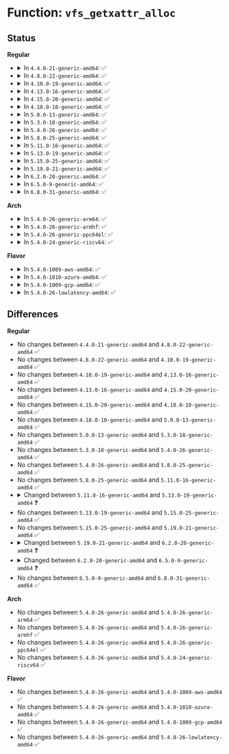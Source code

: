# Function: <code>vfs_getxattr_alloc</code>

## Status
<b>Regular</b>
<ul>
<li>
<details>
<summary>In <code>4.4.0-21-generic-amd64</code>: ✅</summary>

```c
ssize_t vfs_getxattr_alloc(struct dentry * dentry, const char * name, char * * xattr_value, size_t xattr_size, gfp_t flags)
```

```json
{
  "name": "vfs_getxattr_alloc",
  "collision_type": "Unique Global",
  "inline_type": "No",
  "funcs": [
    {
      "addr": 18446744071581146928,
      "name": "vfs_getxattr_alloc",
      "external": true,
      "loc": "fs/xattr.c:181",
      "file": "fs/xattr.c",
      "inline": "seen, unknown",
      "caller_inline": [],
      "caller_func": [
        "fs/xattr.c:vfs_xattr_cmp",
        "security/integrity/ima/ima_appraise.c:ima_read_xattr",
        "security/integrity/evm/evm_main.c:evm_verify_hmac",
        "security/integrity/evm/evm_crypto.c:evm_calc_hmac_or_hash"
      ]
    }
  ],
  "symbols": [
    {
      "addr": 18446744071581146928,
      "name": "vfs_getxattr_alloc",
      "section": ".text",
      "bind": "STB_GLOBAL",
      "size": 243
    }
  ]
}
```
</details>
</li>
<li>
<details>
<summary>In <code>4.8.0-22-generic-amd64</code>: ✅</summary>

```c
ssize_t vfs_getxattr_alloc(struct dentry * dentry, const char * name, char * * xattr_value, size_t xattr_size, gfp_t flags)
```

```json
{
  "name": "vfs_getxattr_alloc",
  "collision_type": "Unique Global",
  "inline_type": "No",
  "funcs": [
    {
      "addr": 18446744071581312080,
      "name": "vfs_getxattr_alloc",
      "external": true,
      "loc": "fs/xattr.c:189",
      "file": "fs/xattr.c",
      "inline": "seen, unknown",
      "caller_inline": [],
      "caller_func": [
        "security/integrity/ima/ima_appraise.c:ima_read_xattr",
        "security/integrity/evm/evm_main.c:evm_verify_hmac",
        "security/integrity/evm/evm_crypto.c:evm_calc_hmac_or_hash"
      ]
    }
  ],
  "symbols": [
    {
      "addr": 18446744071581312080,
      "name": "vfs_getxattr_alloc",
      "section": ".text",
      "bind": "STB_GLOBAL",
      "size": 247
    }
  ]
}
```
</details>
</li>
<li>
<details>
<summary>In <code>4.10.0-19-generic-amd64</code>: ✅</summary>

```c
ssize_t vfs_getxattr_alloc(struct dentry * dentry, const char * name, char * * xattr_value, size_t xattr_size, gfp_t flags)
```

```json
{
  "name": "vfs_getxattr_alloc",
  "collision_type": "Unique Global",
  "inline_type": "No",
  "funcs": [
    {
      "addr": 18446744071581391696,
      "name": "vfs_getxattr_alloc",
      "external": true,
      "loc": "fs/xattr.c:268",
      "file": "fs/xattr.c",
      "inline": "seen, unknown",
      "caller_inline": [],
      "caller_func": [
        "security/integrity/ima/ima_appraise.c:ima_read_xattr",
        "security/integrity/evm/evm_main.c:evm_verify_hmac",
        "security/integrity/evm/evm_crypto.c:evm_calc_hmac_or_hash"
      ]
    }
  ],
  "symbols": [
    {
      "addr": 18446744071581391696,
      "name": "vfs_getxattr_alloc",
      "section": ".text",
      "bind": "STB_GLOBAL",
      "size": 271
    }
  ]
}
```
</details>
</li>
<li>
<details>
<summary>In <code>4.13.0-16-generic-amd64</code>: ✅</summary>

```c
ssize_t vfs_getxattr_alloc(struct dentry * dentry, const char * name, char * * xattr_value, size_t xattr_size, gfp_t flags)
```

```json
{
  "name": "vfs_getxattr_alloc",
  "collision_type": "Unique Global",
  "inline_type": "No",
  "funcs": [
    {
      "addr": 18446744071581447024,
      "name": "vfs_getxattr_alloc",
      "external": true,
      "loc": "fs/xattr.c:268",
      "file": "fs/xattr.c",
      "inline": "seen, unknown",
      "caller_inline": [],
      "caller_func": [
        "security/commoncap.c:cap_inode_getsecurity",
        "security/integrity/ima/ima_appraise.c:ima_read_xattr",
        "security/integrity/evm/evm_main.c:evm_verify_hmac",
        "security/integrity/evm/evm_crypto.c:evm_calc_hmac_or_hash"
      ]
    }
  ],
  "symbols": [
    {
      "addr": 18446744071581447024,
      "name": "vfs_getxattr_alloc",
      "section": ".text",
      "bind": "STB_GLOBAL",
      "size": 271
    }
  ]
}
```
</details>
</li>
<li>
<details>
<summary>In <code>4.15.0-20-generic-amd64</code>: ✅</summary>

```c
ssize_t vfs_getxattr_alloc(struct dentry * dentry, const char * name, char * * xattr_value, size_t xattr_size, gfp_t flags)
```

```json
{
  "name": "vfs_getxattr_alloc",
  "collision_type": "Unique Global",
  "inline_type": "No",
  "funcs": [
    {
      "addr": 18446744071581588976,
      "name": "vfs_getxattr_alloc",
      "external": true,
      "loc": "fs/xattr.c:269",
      "file": "fs/xattr.c",
      "inline": "seen, unknown",
      "caller_inline": [],
      "caller_func": [
        "security/commoncap.c:cap_inode_getsecurity",
        "security/integrity/ima/ima_appraise.c:ima_read_xattr",
        "security/integrity/evm/evm_main.c:evm_verify_hmac",
        "security/integrity/evm/evm_crypto.c:evm_calc_hmac_or_hash"
      ]
    }
  ],
  "symbols": [
    {
      "addr": 18446744071581588976,
      "name": "vfs_getxattr_alloc",
      "section": ".text",
      "bind": "STB_GLOBAL",
      "size": 279
    }
  ]
}
```
</details>
</li>
<li>
<details>
<summary>In <code>4.18.0-10-generic-amd64</code>: ✅</summary>

```c
ssize_t vfs_getxattr_alloc(struct dentry * dentry, const char * name, char * * xattr_value, size_t xattr_size, gfp_t flags)
```

```json
{
  "name": "vfs_getxattr_alloc",
  "collision_type": "Unique Global",
  "inline_type": "No",
  "funcs": [
    {
      "addr": 18446744071581746192,
      "name": "vfs_getxattr_alloc",
      "external": true,
      "loc": "fs/xattr.c:268",
      "file": "fs/xattr.c",
      "inline": "seen, unknown",
      "caller_inline": [],
      "caller_func": [
        "security/commoncap.c:cap_inode_getsecurity",
        "security/apparmor/domain.c:aa_xattrs_match",
        "security/integrity/ima/ima_appraise.c:ima_read_xattr",
        "security/integrity/evm/evm_main.c:evm_verify_hmac",
        "security/integrity/evm/evm_crypto.c:evm_update_evmxattr",
        "security/integrity/evm/evm_crypto.c:evm_calc_hmac_or_hash"
      ]
    }
  ],
  "symbols": [
    {
      "addr": 18446744071581746192,
      "name": "vfs_getxattr_alloc",
      "section": ".text",
      "bind": "STB_GLOBAL",
      "size": 279
    }
  ]
}
```
</details>
</li>
<li>
<details>
<summary>In <code>5.0.0-13-generic-amd64</code>: ✅</summary>

```c
ssize_t vfs_getxattr_alloc(struct dentry * dentry, const char * name, char * * xattr_value, size_t xattr_size, gfp_t flags)
```

```json
{
  "name": "vfs_getxattr_alloc",
  "collision_type": "Unique Global",
  "inline_type": "No",
  "funcs": [
    {
      "addr": 18446744071581832720,
      "name": "vfs_getxattr_alloc",
      "external": true,
      "loc": "fs/xattr.c:267",
      "file": "fs/xattr.c",
      "inline": "seen, unknown",
      "caller_inline": [],
      "caller_func": [
        "security/commoncap.c:cap_inode_getsecurity",
        "security/apparmor/domain.c:aa_xattrs_match",
        "security/integrity/ima/ima_appraise.c:ima_read_xattr",
        "security/integrity/evm/evm_main.c:evm_verify_hmac",
        "security/integrity/evm/evm_crypto.c:evm_update_evmxattr",
        "security/integrity/evm/evm_crypto.c:evm_calc_hmac_or_hash"
      ]
    }
  ],
  "symbols": [
    {
      "addr": 18446744071581832720,
      "name": "vfs_getxattr_alloc",
      "section": ".text",
      "bind": "STB_GLOBAL",
      "size": 279
    }
  ]
}
```
</details>
</li>
<li>
<details>
<summary>In <code>5.3.0-18-generic-amd64</code>: ✅</summary>

```c
ssize_t vfs_getxattr_alloc(struct dentry * dentry, const char * name, char * * xattr_value, size_t xattr_size, gfp_t flags)
```

```json
{
  "name": "vfs_getxattr_alloc",
  "collision_type": "Unique Global",
  "inline_type": "No",
  "funcs": [
    {
      "addr": 18446744071581957008,
      "name": "vfs_getxattr_alloc",
      "external": true,
      "loc": "fs/xattr.c:268",
      "file": "fs/xattr.c",
      "inline": "seen, unknown",
      "caller_inline": [],
      "caller_func": [
        "security/commoncap.c:cap_inode_getsecurity",
        "security/apparmor/domain.c:aa_xattrs_match",
        "security/integrity/ima/ima_appraise.c:ima_read_xattr",
        "security/integrity/evm/evm_main.c:evm_verify_hmac",
        "security/integrity/evm/evm_crypto.c:evm_update_evmxattr",
        "security/integrity/evm/evm_crypto.c:evm_calc_hmac_or_hash"
      ]
    }
  ],
  "symbols": [
    {
      "addr": 18446744071581957008,
      "name": "vfs_getxattr_alloc",
      "section": ".text",
      "bind": "STB_GLOBAL",
      "size": 276
    }
  ]
}
```
</details>
</li>
<li>
<details>
<summary>In <code>5.4.0-26-generic-amd64</code>: ✅</summary>

```c
ssize_t vfs_getxattr_alloc(struct dentry * dentry, const char * name, char * * xattr_value, size_t xattr_size, gfp_t flags)
```

```json
{
  "name": "vfs_getxattr_alloc",
  "collision_type": "Unique Global",
  "inline_type": "No",
  "funcs": [
    {
      "addr": 18446744071582029712,
      "name": "vfs_getxattr_alloc",
      "external": true,
      "loc": "fs/xattr.c:268",
      "file": "fs/xattr.c",
      "inline": "seen, unknown",
      "caller_inline": [],
      "caller_func": [
        "security/commoncap.c:cap_inode_getsecurity",
        "security/apparmor/domain.c:aa_xattrs_match",
        "security/integrity/ima/ima_appraise.c:ima_read_xattr",
        "security/integrity/evm/evm_main.c:evm_verify_hmac",
        "security/integrity/evm/evm_crypto.c:evm_update_evmxattr",
        "security/integrity/evm/evm_crypto.c:evm_calc_hmac_or_hash"
      ]
    }
  ],
  "symbols": [
    {
      "addr": 18446744071582029712,
      "name": "vfs_getxattr_alloc",
      "section": ".text",
      "bind": "STB_GLOBAL",
      "size": 276
    }
  ]
}
```
</details>
</li>
<li>
<details>
<summary>In <code>5.8.0-25-generic-amd64</code>: ✅</summary>

```c
ssize_t vfs_getxattr_alloc(struct dentry * dentry, const char * name, char * * xattr_value, size_t xattr_size, gfp_t flags)
```

```json
{
  "name": "vfs_getxattr_alloc",
  "collision_type": "Unique Global",
  "inline_type": "No",
  "funcs": [
    {
      "addr": 18446744071582264480,
      "name": "vfs_getxattr_alloc",
      "external": true,
      "loc": "fs/xattr.c:305",
      "file": "fs/xattr.c",
      "inline": "seen, unknown",
      "caller_inline": [],
      "caller_func": [
        "security/commoncap.c:cap_inode_getsecurity",
        "security/apparmor/domain.c:find_attach",
        "security/integrity/ima/ima_appraise.c:ima_read_xattr",
        "security/integrity/evm/evm_main.c:evm_verify_hmac",
        "security/integrity/evm/evm_crypto.c:evm_update_evmxattr",
        "security/integrity/evm/evm_crypto.c:evm_calc_hmac_or_hash"
      ]
    }
  ],
  "symbols": [
    {
      "addr": 18446744071582264480,
      "name": "vfs_getxattr_alloc",
      "section": ".text",
      "bind": "STB_GLOBAL",
      "size": 276
    }
  ]
}
```
</details>
</li>
<li>
<details>
<summary>In <code>5.11.0-16-generic-amd64</code>: ✅</summary>

```c
ssize_t vfs_getxattr_alloc(struct dentry * dentry, const char * name, char * * xattr_value, size_t xattr_size, gfp_t flags)
```

```json
{
  "name": "vfs_getxattr_alloc",
  "collision_type": "Unique Global",
  "inline_type": "No",
  "funcs": [
    {
      "addr": 18446744071582314416,
      "name": "vfs_getxattr_alloc",
      "external": true,
      "loc": "fs/xattr.c:343",
      "file": "fs/xattr.c",
      "inline": "seen, unknown",
      "caller_inline": [],
      "caller_func": [
        "security/commoncap.c:cap_inode_getsecurity",
        "security/apparmor/domain.c:find_attach",
        "security/integrity/ima/ima_appraise.c:ima_read_xattr",
        "security/integrity/evm/evm_main.c:evm_verify_hmac",
        "security/integrity/evm/evm_crypto.c:evm_update_evmxattr",
        "security/integrity/evm/evm_crypto.c:evm_calc_hmac_or_hash"
      ]
    }
  ],
  "symbols": [
    {
      "addr": 18446744071582314416,
      "name": "vfs_getxattr_alloc",
      "section": ".text",
      "bind": "STB_GLOBAL",
      "size": 276
    }
  ]
}
```
</details>
</li>
<li>
<details>
<summary>In <code>5.13.0-19-generic-amd64</code>: ✅</summary>

```c
ssize_t vfs_getxattr_alloc(struct user_namespace * mnt_userns, struct dentry * dentry, const char * name, char * * xattr_value, size_t xattr_size, gfp_t flags)
```

```json
{
  "name": "vfs_getxattr_alloc",
  "collision_type": "Unique Global",
  "inline_type": "No",
  "funcs": [
    {
      "addr": 18446744071582349248,
      "name": "vfs_getxattr_alloc",
      "external": true,
      "loc": "fs/xattr.c:355",
      "file": "fs/xattr.c",
      "inline": "seen, unknown",
      "caller_inline": [],
      "caller_func": [
        "security/commoncap.c:cap_inode_getsecurity",
        "security/apparmor/domain.c:find_attach",
        "security/integrity/ima/ima_appraise.c:ima_read_xattr",
        "security/integrity/evm/evm_main.c:evm_verify_hmac",
        "security/integrity/evm/evm_crypto.c:evm_update_evmxattr",
        "security/integrity/evm/evm_crypto.c:evm_calc_hmac_or_hash"
      ]
    }
  ],
  "symbols": [
    {
      "addr": 18446744071582349248,
      "name": "vfs_getxattr_alloc",
      "section": ".text",
      "bind": "STB_GLOBAL",
      "size": 273
    }
  ]
}
```
</details>
</li>
<li>
<details>
<summary>In <code>5.15.0-25-generic-amd64</code>: ✅</summary>

```c
ssize_t vfs_getxattr_alloc(struct user_namespace * mnt_userns, struct dentry * dentry, const char * name, char * * xattr_value, size_t xattr_size, gfp_t flags)
```

```json
{
  "name": "vfs_getxattr_alloc",
  "collision_type": "Unique Global",
  "inline_type": "No",
  "funcs": [
    {
      "addr": 18446744071582662624,
      "name": "vfs_getxattr_alloc",
      "external": true,
      "loc": "fs/xattr.c:355",
      "file": "fs/xattr.c",
      "inline": "seen, unknown",
      "caller_inline": [],
      "caller_func": [
        "security/commoncap.c:cap_inode_getsecurity",
        "security/apparmor/domain.c:find_attach",
        "security/integrity/ima/ima_template_lib.c:ima_eventevmsig_init",
        "security/integrity/ima/ima_appraise.c:ima_read_xattr",
        "security/integrity/evm/evm_main.c:evm_xattr_change",
        "security/integrity/evm/evm_main.c:evm_verify_hmac",
        "security/integrity/evm/evm_crypto.c:evm_update_evmxattr",
        "security/integrity/evm/evm_crypto.c:evm_calc_hmac_or_hash"
      ]
    }
  ],
  "symbols": [
    {
      "addr": 18446744071582662624,
      "name": "vfs_getxattr_alloc",
      "section": ".text",
      "bind": "STB_GLOBAL",
      "size": 273
    }
  ]
}
```
</details>
</li>
<li>
<details>
<summary>In <code>5.19.0-21-generic-amd64</code>: ✅</summary>

```c
ssize_t vfs_getxattr_alloc(struct user_namespace * mnt_userns, struct dentry * dentry, const char * name, char * * xattr_value, size_t xattr_size, gfp_t flags)
```

```json
{
  "name": "vfs_getxattr_alloc",
  "collision_type": "Unique Global",
  "inline_type": "No",
  "funcs": [
    {
      "addr": 18446744071583208208,
      "name": "vfs_getxattr_alloc",
      "external": true,
      "loc": "fs/xattr.c:357",
      "file": "fs/xattr.c",
      "inline": "seen, unknown",
      "caller_inline": [],
      "caller_func": [
        "security/commoncap.c:cap_inode_getsecurity",
        "security/apparmor/domain.c:find_attach",
        "security/integrity/ima/ima_template_lib.c:ima_eventevmsig_init",
        "security/integrity/ima/ima_appraise.c:ima_read_xattr",
        "security/integrity/evm/evm_main.c:evm_xattr_change",
        "security/integrity/evm/evm_main.c:evm_verify_hmac",
        "security/integrity/evm/evm_crypto.c:evm_update_evmxattr",
        "security/integrity/evm/evm_crypto.c:evm_calc_hmac_or_hash"
      ]
    }
  ],
  "symbols": [
    {
      "addr": 18446744071583208208,
      "name": "vfs_getxattr_alloc",
      "section": ".text",
      "bind": "STB_GLOBAL",
      "size": 306
    }
  ]
}
```
</details>
</li>
<li>
<details>
<summary>In <code>6.2.0-20-generic-amd64</code>: ✅</summary>

```c
int vfs_getxattr_alloc(struct user_namespace * mnt_userns, struct dentry * dentry, const char * name, char * * xattr_value, size_t xattr_size, gfp_t flags)
```

```json
{
  "name": "vfs_getxattr_alloc",
  "collision_type": "Unique Global",
  "inline_type": "No",
  "funcs": [
    {
      "addr": 18446744071583785584,
      "name": "vfs_getxattr_alloc",
      "external": true,
      "loc": "fs/xattr.c:378",
      "file": "fs/xattr.c",
      "inline": "seen, unknown",
      "caller_inline": [],
      "caller_func": [
        "security/commoncap.c:cap_inode_getsecurity",
        "security/apparmor/domain.c:find_attach",
        "security/integrity/ima/ima_template_lib.c:ima_eventevmsig_init",
        "security/integrity/ima/ima_appraise.c:ima_read_xattr",
        "security/integrity/evm/evm_main.c:evm_verify_hmac",
        "security/integrity/evm/evm_crypto.c:evm_update_evmxattr",
        "security/integrity/evm/evm_crypto.c:evm_calc_hmac_or_hash"
      ]
    }
  ],
  "symbols": [
    {
      "addr": 18446744071583785584,
      "name": "vfs_getxattr_alloc",
      "section": ".text",
      "bind": "STB_GLOBAL",
      "size": 306
    }
  ]
}
```
</details>
</li>
<li>
<details>
<summary>In <code>6.5.0-9-generic-amd64</code>: ✅</summary>

```c
int vfs_getxattr_alloc(struct mnt_idmap * idmap, struct dentry * dentry, const char * name, char * * xattr_value, size_t xattr_size, gfp_t flags)
```

```json
{
  "name": "vfs_getxattr_alloc",
  "collision_type": "Unique Global",
  "inline_type": "No",
  "funcs": [
    {
      "addr": 18446744071584001920,
      "name": "vfs_getxattr_alloc",
      "external": true,
      "loc": "fs/xattr.c:376",
      "file": "fs/xattr.c",
      "inline": "seen, unknown",
      "caller_inline": [],
      "caller_func": [
        "security/commoncap.c:cap_inode_getsecurity",
        "security/apparmor/domain.c:find_attach",
        "security/integrity/ima/ima_template_lib.c:ima_eventevmsig_init",
        "security/integrity/ima/ima_appraise.c:ima_read_xattr",
        "security/integrity/evm/evm_main.c:evm_verify_hmac",
        "security/integrity/evm/evm_crypto.c:evm_update_evmxattr",
        "security/integrity/evm/evm_crypto.c:evm_calc_hmac_or_hash"
      ]
    }
  ],
  "symbols": [
    {
      "addr": 18446744071584001920,
      "name": "vfs_getxattr_alloc",
      "section": ".text",
      "bind": "STB_GLOBAL",
      "size": 306
    }
  ]
}
```
</details>
</li>
<li>
<details>
<summary>In <code>6.8.0-31-generic-amd64</code>: ✅</summary>

```c
int vfs_getxattr_alloc(struct mnt_idmap * idmap, struct dentry * dentry, const char * name, char * * xattr_value, size_t xattr_size, gfp_t flags)
```

```json
{
  "name": "vfs_getxattr_alloc",
  "collision_type": "Unique Global",
  "inline_type": "No",
  "funcs": [
    {
      "addr": 18446744071584214560,
      "name": "vfs_getxattr_alloc",
      "external": true,
      "loc": "fs/xattr.c:376",
      "file": "fs/xattr.c",
      "inline": "seen, unknown",
      "caller_inline": [],
      "caller_func": [
        "security/commoncap.c:cap_inode_getsecurity",
        "security/apparmor/domain.c:find_attach",
        "security/integrity/ima/ima_template_lib.c:ima_eventevmsig_init",
        "security/integrity/ima/ima_appraise.c:ima_read_xattr",
        "security/integrity/evm/evm_main.c:evm_verify_hmac",
        "security/integrity/evm/evm_crypto.c:evm_update_evmxattr",
        "security/integrity/evm/evm_crypto.c:evm_calc_hmac_or_hash"
      ]
    }
  ],
  "symbols": [
    {
      "addr": 18446744071584214560,
      "name": "vfs_getxattr_alloc",
      "section": ".text",
      "bind": "STB_GLOBAL",
      "size": 306
    }
  ]
}
```
</details>
</li>
</ul>
<b>Arch</b>
<ul>
<li>
<details>
<summary>In <code>5.4.0-26-generic-arm64</code>: ✅</summary>

```c
ssize_t vfs_getxattr_alloc(struct dentry * dentry, const char * name, char * * xattr_value, size_t xattr_size, gfp_t flags)
```

```json
{
  "name": "vfs_getxattr_alloc",
  "collision_type": "Unique Global",
  "inline_type": "No",
  "funcs": [
    {
      "addr": 18446603336493554008,
      "name": "vfs_getxattr_alloc",
      "external": true,
      "loc": "fs/xattr.c:268",
      "file": "fs/xattr.c",
      "inline": "seen, unknown",
      "caller_inline": [],
      "caller_func": [
        "security/commoncap.c:cap_inode_getsecurity",
        "security/apparmor/domain.c:aa_xattrs_match",
        "security/integrity/ima/ima_appraise.c:ima_read_xattr",
        "security/integrity/evm/evm_main.c:evm_verify_hmac",
        "security/integrity/evm/evm_crypto.c:evm_update_evmxattr",
        "security/integrity/evm/evm_crypto.c:evm_calc_hmac_or_hash"
      ]
    }
  ],
  "symbols": [
    {
      "addr": 18446603336493554008,
      "name": "vfs_getxattr_alloc",
      "section": ".text",
      "bind": "STB_GLOBAL",
      "size": 292
    }
  ]
}
```
</details>
</li>
<li>
<details>
<summary>In <code>5.4.0-26-generic-armhf</code>: ✅</summary>

```c
ssize_t vfs_getxattr_alloc(struct dentry * dentry, const char * name, char * * xattr_value, size_t xattr_size, gfp_t flags)
```

```json
{
  "name": "vfs_getxattr_alloc",
  "collision_type": "Unique Global",
  "inline_type": "No",
  "funcs": [
    {
      "addr": 3227102820,
      "name": "vfs_getxattr_alloc",
      "external": true,
      "loc": "fs/xattr.c:268",
      "file": "fs/xattr.c",
      "inline": "seen, unknown",
      "caller_inline": [],
      "caller_func": [
        "security/commoncap.c:cap_inode_getsecurity",
        "security/apparmor/domain.c:aa_xattrs_match",
        "security/integrity/ima/ima_appraise.c:ima_read_xattr",
        "security/integrity/evm/evm_main.c:evm_verify_hmac",
        "security/integrity/evm/evm_crypto.c:evm_update_evmxattr",
        "security/integrity/evm/evm_crypto.c:evm_calc_hmac_or_hash"
      ]
    }
  ],
  "symbols": [
    {
      "addr": 3227102820,
      "name": "vfs_getxattr_alloc",
      "section": ".text",
      "bind": "STB_GLOBAL",
      "size": 292
    }
  ]
}
```
</details>
</li>
<li>
<details>
<summary>In <code>5.4.0-26-generic-ppc64el</code>: ✅</summary>

```c
ssize_t vfs_getxattr_alloc(struct dentry * dentry, const char * name, char * * xattr_value, size_t xattr_size, gfp_t flags)
```

```json
{
  "name": "vfs_getxattr_alloc",
  "collision_type": "Unique Global",
  "inline_type": "No",
  "funcs": [
    {
      "addr": 13835058055287125952,
      "name": "vfs_getxattr_alloc",
      "external": true,
      "loc": "fs/xattr.c:268",
      "file": "fs/xattr.c",
      "inline": "seen, unknown",
      "caller_inline": [],
      "caller_func": [
        "security/commoncap.c:cap_inode_getsecurity",
        "security/apparmor/domain.c:aa_xattrs_match",
        "security/integrity/ima/ima_appraise.c:ima_read_xattr",
        "security/integrity/evm/evm_main.c:evm_verify_hmac",
        "security/integrity/evm/evm_crypto.c:evm_update_evmxattr",
        "security/integrity/evm/evm_crypto.c:evm_calc_hmac_or_hash"
      ]
    }
  ],
  "symbols": [
    {
      "addr": 13835058055287125952,
      "name": "vfs_getxattr_alloc",
      "section": ".text",
      "bind": "STB_GLOBAL",
      "size": 484
    }
  ]
}
```
</details>
</li>
<li>
<details>
<summary>In <code>5.4.0-24-generic-riscv64</code>: ✅</summary>

```c
ssize_t vfs_getxattr_alloc(struct dentry * dentry, const char * name, char * * xattr_value, size_t xattr_size, gfp_t flags)
```

```json
{
  "name": "vfs_getxattr_alloc",
  "collision_type": "Unique Global",
  "inline_type": "No",
  "funcs": [
    {
      "addr": 18446743936273214364,
      "name": "vfs_getxattr_alloc",
      "external": true,
      "loc": "fs/xattr.c:268",
      "file": "fs/xattr.c",
      "inline": "seen, unknown",
      "caller_inline": [],
      "caller_func": [
        "security/commoncap.c:cap_inode_getsecurity",
        "security/apparmor/domain.c:aa_xattrs_match",
        "security/integrity/ima/ima_appraise.c:ima_read_xattr",
        "security/integrity/evm/evm_main.c:evm_verify_hmac",
        "security/integrity/evm/evm_crypto.c:evm_update_evmxattr",
        "security/integrity/evm/evm_crypto.c:evm_calc_hmac_or_hash"
      ]
    }
  ],
  "symbols": [
    {
      "addr": 18446743936273214364,
      "name": "vfs_getxattr_alloc",
      "section": ".text",
      "bind": "STB_GLOBAL",
      "size": 226
    }
  ]
}
```
</details>
</li>
</ul>
<b>Flavor</b>
<ul>
<li>
<details>
<summary>In <code>5.4.0-1009-aws-amd64</code>: ✅</summary>

```c
ssize_t vfs_getxattr_alloc(struct dentry * dentry, const char * name, char * * xattr_value, size_t xattr_size, gfp_t flags)
```

```json
{
  "name": "vfs_getxattr_alloc",
  "collision_type": "Unique Global",
  "inline_type": "No",
  "funcs": [
    {
      "addr": 18446744071581998448,
      "name": "vfs_getxattr_alloc",
      "external": true,
      "loc": "fs/xattr.c:268",
      "file": "fs/xattr.c",
      "inline": "seen, unknown",
      "caller_inline": [],
      "caller_func": [
        "security/commoncap.c:cap_inode_getsecurity",
        "security/apparmor/domain.c:aa_xattrs_match",
        "security/integrity/ima/ima_appraise.c:ima_read_xattr",
        "security/integrity/evm/evm_main.c:evm_verify_hmac",
        "security/integrity/evm/evm_crypto.c:evm_update_evmxattr",
        "security/integrity/evm/evm_crypto.c:evm_calc_hmac_or_hash"
      ]
    }
  ],
  "symbols": [
    {
      "addr": 18446744071581998448,
      "name": "vfs_getxattr_alloc",
      "section": ".text",
      "bind": "STB_GLOBAL",
      "size": 276
    }
  ]
}
```
</details>
</li>
<li>
<details>
<summary>In <code>5.4.0-1010-azure-amd64</code>: ✅</summary>

```c
ssize_t vfs_getxattr_alloc(struct dentry * dentry, const char * name, char * * xattr_value, size_t xattr_size, gfp_t flags)
```

```json
{
  "name": "vfs_getxattr_alloc",
  "collision_type": "Unique Global",
  "inline_type": "No",
  "funcs": [
    {
      "addr": 18446744071581936016,
      "name": "vfs_getxattr_alloc",
      "external": true,
      "loc": "fs/xattr.c:268",
      "file": "fs/xattr.c",
      "inline": "seen, unknown",
      "caller_inline": [],
      "caller_func": [
        "security/commoncap.c:cap_inode_getsecurity",
        "security/apparmor/domain.c:aa_xattrs_match",
        "security/integrity/ima/ima_appraise.c:ima_read_xattr",
        "security/integrity/evm/evm_main.c:evm_verify_hmac",
        "security/integrity/evm/evm_crypto.c:evm_update_evmxattr",
        "security/integrity/evm/evm_crypto.c:evm_calc_hmac_or_hash"
      ]
    }
  ],
  "symbols": [
    {
      "addr": 18446744071581936016,
      "name": "vfs_getxattr_alloc",
      "section": ".text",
      "bind": "STB_GLOBAL",
      "size": 276
    }
  ]
}
```
</details>
</li>
<li>
<details>
<summary>In <code>5.4.0-1009-gcp-amd64</code>: ✅</summary>

```c
ssize_t vfs_getxattr_alloc(struct dentry * dentry, const char * name, char * * xattr_value, size_t xattr_size, gfp_t flags)
```

```json
{
  "name": "vfs_getxattr_alloc",
  "collision_type": "Unique Global",
  "inline_type": "No",
  "funcs": [
    {
      "addr": 18446744071581989728,
      "name": "vfs_getxattr_alloc",
      "external": true,
      "loc": "fs/xattr.c:268",
      "file": "fs/xattr.c",
      "inline": "seen, unknown",
      "caller_inline": [],
      "caller_func": [
        "security/commoncap.c:cap_inode_getsecurity",
        "security/apparmor/domain.c:aa_xattrs_match",
        "security/integrity/ima/ima_appraise.c:ima_read_xattr",
        "security/integrity/evm/evm_main.c:evm_verify_hmac",
        "security/integrity/evm/evm_crypto.c:evm_update_evmxattr",
        "security/integrity/evm/evm_crypto.c:evm_calc_hmac_or_hash"
      ]
    }
  ],
  "symbols": [
    {
      "addr": 18446744071581989728,
      "name": "vfs_getxattr_alloc",
      "section": ".text",
      "bind": "STB_GLOBAL",
      "size": 276
    }
  ]
}
```
</details>
</li>
<li>
<details>
<summary>In <code>5.4.0-26-lowlatency-amd64</code>: ✅</summary>

```c
ssize_t vfs_getxattr_alloc(struct dentry * dentry, const char * name, char * * xattr_value, size_t xattr_size, gfp_t flags)
```

```json
{
  "name": "vfs_getxattr_alloc",
  "collision_type": "Unique Global",
  "inline_type": "No",
  "funcs": [
    {
      "addr": 18446744071582060192,
      "name": "vfs_getxattr_alloc",
      "external": true,
      "loc": "fs/xattr.c:268",
      "file": "fs/xattr.c",
      "inline": "seen, unknown",
      "caller_inline": [],
      "caller_func": [
        "security/commoncap.c:cap_inode_getsecurity",
        "security/apparmor/domain.c:aa_xattrs_match",
        "security/integrity/ima/ima_appraise.c:ima_read_xattr",
        "security/integrity/evm/evm_main.c:evm_verify_hmac",
        "security/integrity/evm/evm_crypto.c:evm_update_evmxattr",
        "security/integrity/evm/evm_crypto.c:evm_calc_hmac_or_hash"
      ]
    }
  ],
  "symbols": [
    {
      "addr": 18446744071582060192,
      "name": "vfs_getxattr_alloc",
      "section": ".text",
      "bind": "STB_GLOBAL",
      "size": 276
    }
  ]
}
```
</details>
</li>
</ul>

## Differences
<b>Regular</b>
<ul>
<li>
No changes between <code>4.4.0-21-generic-amd64</code> and <code>4.8.0-22-generic-amd64</code> ✅
</li>
<li>
No changes between <code>4.8.0-22-generic-amd64</code> and <code>4.10.0-19-generic-amd64</code> ✅
</li>
<li>
No changes between <code>4.10.0-19-generic-amd64</code> and <code>4.13.0-16-generic-amd64</code> ✅
</li>
<li>
No changes between <code>4.13.0-16-generic-amd64</code> and <code>4.15.0-20-generic-amd64</code> ✅
</li>
<li>
No changes between <code>4.15.0-20-generic-amd64</code> and <code>4.18.0-10-generic-amd64</code> ✅
</li>
<li>
No changes between <code>4.18.0-10-generic-amd64</code> and <code>5.0.0-13-generic-amd64</code> ✅
</li>
<li>
No changes between <code>5.0.0-13-generic-amd64</code> and <code>5.3.0-18-generic-amd64</code> ✅
</li>
<li>
No changes between <code>5.3.0-18-generic-amd64</code> and <code>5.4.0-26-generic-amd64</code> ✅
</li>
<li>
No changes between <code>5.4.0-26-generic-amd64</code> and <code>5.8.0-25-generic-amd64</code> ✅
</li>
<li>
No changes between <code>5.8.0-25-generic-amd64</code> and <code>5.11.0-16-generic-amd64</code> ✅
</li>
<li>
<details>
<summary>Changed between <code>5.11.0-16-generic-amd64</code> and <code>5.13.0-19-generic-amd64</code> ❓</summary>
<ul>
<li>
<b>Param added. </b>
<code>struct user_namespace * mnt_userns</code>
</li>
<li>
<b>Param reordered. </b>
<code>dentry, name, xattr_value, xattr_size, flags</code> ➡️ <code>mnt_userns, dentry, name, xattr_value, xattr_size, flags</code>
</li>
</ul>
</details>
</li>
<li>
No changes between <code>5.13.0-19-generic-amd64</code> and <code>5.15.0-25-generic-amd64</code> ✅
</li>
<li>
No changes between <code>5.15.0-25-generic-amd64</code> and <code>5.19.0-21-generic-amd64</code> ✅
</li>
<li>
<details>
<summary>Changed between <code>5.19.0-21-generic-amd64</code> and <code>6.2.0-20-generic-amd64</code> ❓</summary>
<ul>
<li>
<b>Return type changed. </b>
<code>ssize_t</code> ➡️ <code>int</code>
</li>
</ul>
</details>
</li>
<li>
<details>
<summary>Changed between <code>6.2.0-20-generic-amd64</code> and <code>6.5.0-9-generic-amd64</code> ❓</summary>
<ul>
<li>
<b>Param added. </b>
<code>struct mnt_idmap * idmap</code>
</li>
<li>
<b>Param removed. </b>
<code>struct user_namespace * mnt_userns</code>
</li>
</ul>
</details>
</li>
<li>
No changes between <code>6.5.0-9-generic-amd64</code> and <code>6.8.0-31-generic-amd64</code> ✅
</li>
</ul>
<b>Arch</b>
<ul>
<li>
No changes between <code>5.4.0-26-generic-amd64</code> and <code>5.4.0-26-generic-arm64</code> ✅
</li>
<li>
No changes between <code>5.4.0-26-generic-amd64</code> and <code>5.4.0-26-generic-armhf</code> ✅
</li>
<li>
No changes between <code>5.4.0-26-generic-amd64</code> and <code>5.4.0-26-generic-ppc64el</code> ✅
</li>
<li>
No changes between <code>5.4.0-26-generic-amd64</code> and <code>5.4.0-24-generic-riscv64</code> ✅
</li>
</ul>
<b>Flavor</b>
<ul>
<li>
No changes between <code>5.4.0-26-generic-amd64</code> and <code>5.4.0-1009-aws-amd64</code> ✅
</li>
<li>
No changes between <code>5.4.0-26-generic-amd64</code> and <code>5.4.0-1010-azure-amd64</code> ✅
</li>
<li>
No changes between <code>5.4.0-26-generic-amd64</code> and <code>5.4.0-1009-gcp-amd64</code> ✅
</li>
<li>
No changes between <code>5.4.0-26-generic-amd64</code> and <code>5.4.0-26-lowlatency-amd64</code> ✅
</li>
</ul>
